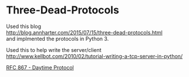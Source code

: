 # Three-Dead-Protocols

Used this blog
    <br>http://blog.annharter.com/2015/07/15/three-dead-protocols.html
<br>and implmented the protocols in Python 3. 

Used this to help write the server/client
    <br>http://www.kellbot.com/2010/02/tutorial-writing-a-tcp-server-in-python/
  
<a href='https://tools.ietf.org/html/rfc867'>RFC 867 - Daytime Protocol</a>
   
